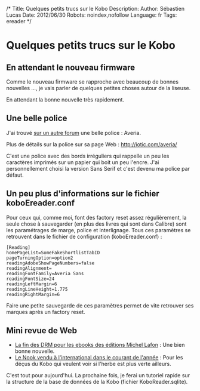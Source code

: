 /*
Title: Quelques petits trucs sur le Kobo
Description: 
Author: Sébastien Lucas
Date: 2012/06/30
Robots: noindex,nofollow
Language: fr
Tags: ereader
*/
# Quelques petits trucs sur le Kobo

## En attendant le nouveau firmware
Comme le nouveau firmware se rapproche avec beaucoup de bonnes nouvelles ..., je vais parler de quelques petites choses autour de la liseuse.

En attendant la bonne nouvelle très rapidement.

## Une belle police

J'ai trouvé [sur un autre forum](http://forum.teamalexandriz.org/les_liseuses_debook_readers/vos_polices_preferees_21165.15.html) une belle police : Averia.

Plus de détails sur la police sur sa page Web : http://iotic.com/averia/

C'est une police avec des bords irréguliers qui rappelle un peu les caractères imprimés sur un papier qui boit un peu l'encre. J'ai personnellement choisi la version Sans Serif et c'est devenu ma police par défaut.

## Un peu plus d'informations sur le fichier koboEreader.conf

Pour ceux qui, comme moi, font des factory reset assez régulièrement, la seule chose à sauvegarder (en plus des livres qui sont dans Calibre) sont les paramétrages de marge, police et interlignage. Tous ces paramètres se retrouvent dans le fichier de configuration (koboEreader.conf) :

```
[Reading]
homePageList=SomeFakeShortlistTabID
pageTurningOption=option2
readingAdobeShowPageNumbers=false
readingAlignment=
readingFontFamily=Averia Sans
readingFontSize=24
readingLeftMargin=6
readingLineHeight=1.775
readingRightMargin=6
```
Faire une petite sauvegarde de ces paramètres permet de vite retrouver ses marques après un factory reset.

## Mini revue de Web

*	[La fin des DRM pour les ebooks des éditions Michel Lafon](http://www.actualitte.com/actualite/lecture-numerique/usages/la-fin-des-drm-pour-les-ebooks-des-editions-michel-lafon-35084.htm) : Une bien bonne nouvelle.
*	[Le Nook vendu à l'international dans le courant de l'année](http://www.actualitte.com/actualite/monde-edition/economie/le-nook-vendu-a-l-international-dans-le-courant-de-l-annee-35069.htm) : Pour les déçus du Kobo qui veulent voir si l'herbe est plus verte ailleurs.

C'est tout pour aujourd'hui. La prochaine fois, je ferai un tutoriel rapide sur la structure de la base de données de la Kobo (fichier KoboReader.sqlite).

